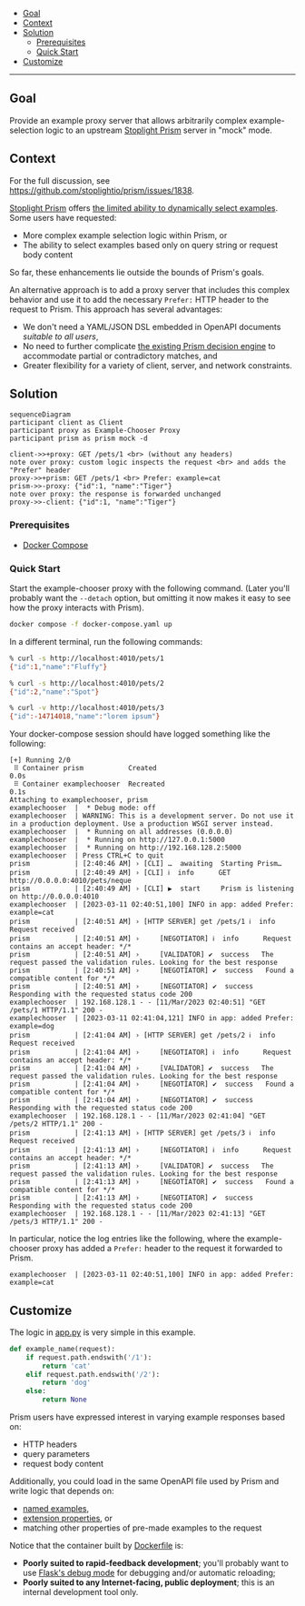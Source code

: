 - [Goal](#goal)
- [Context](#context)
- [Solution](#solution)
  - [Prerequisites](#prerequisites)
  - [Quick Start](#quick-start)
- [Customize](#customize)

---------------------------------------------------------------------

## Goal

Provide an example proxy server that allows arbitrarily complex
example-selection logic to an upstream [Stoplight
Prism](https://github.com/stoplightio/prism) server in "mock" mode.

## Context

For the full discussion, see https://github.com/stoplightio/prism/issues/1838.

[Stoplight Prism](https://github.com/stoplightio/prism) offers [the limited
ability to dynamically select
examples](https://docs.stoplight.io/docs/prism/83dbbd75532cf-http-mocking#dynamic-response-generation).
Some users have requested:
- More complex example selection logic within Prism, or
- The ability to select examples based only on query string or request body
  content

So far, these enhancements lie outside the bounds of Prism's goals.

An alternative approach is to add a proxy server that includes this complex
behavior and use it to add the necessary `Prefer:` HTTP header to the request
to Prism. This approach has several advantages:
- We don't need a YAML/JSON DSL embedded in OpenAPI documents _suitable to all
  users_,
- No need to further complicate [the existing Prism decision
  engine](https://docs.stoplight.io/docs/prism/83dbbd75532cf-http-mocking#prism-decision-engine)
  to accommodate partial or contradictory matches, and
- Greater flexibility for a variety of client, server, and network constraints.

## Solution

```mermaid
sequenceDiagram
participant client as Client
participant proxy as Example-Chooser Proxy
participant prism as prism mock -d

client->>+proxy: GET /pets/1 <br> (without any headers)
note over proxy: custom logic inspects the request <br> and adds the "Prefer" header
proxy->>+prism: GET /pets/1 <br> Prefer: example=cat
prism->>-proxy: {"id":1, "name":"Tiger"}
note over proxy: the response is forwarded unchanged
proxy->>-client: {"id":1, "name":"Tiger"}
```

### Prerequisites

- [Docker Compose](https://docs.docker.com/compose/install/#installation-scenarios)

### Quick Start

Start the example-chooser proxy with the following command. (Later you'll
probably want the `--detach` option, but omitting it now makes it easy to
see how the proxy interacts with Prism).

```sh
docker compose -f docker-compose.yaml up
```

In a different terminal, run the following commands:

```sh
% curl -s http://localhost:4010/pets/1
{"id":1,"name":"Fluffy"}

% curl -s http://localhost:4010/pets/2
{"id":2,"name":"Spot"}

% curl -v http://localhost:4010/pets/3
{"id":-14714018,"name":"lorem ipsum"}
```

Your docker-compose session should have logged something like the following:

```
[+] Running 2/0
 ⠿ Container prism           Created                                                                          0.0s
 ⠿ Container examplechooser  Recreated                                                                        0.1s
Attaching to examplechooser, prism
examplechooser  |  * Debug mode: off
examplechooser  | WARNING: This is a development server. Do not use it in a production deployment. Use a production WSGI server instead.
examplechooser  |  * Running on all addresses (0.0.0.0)
examplechooser  |  * Running on http://127.0.0.1:5000
examplechooser  |  * Running on http://192.168.128.2:5000
examplechooser  | Press CTRL+C to quit
prism           | [2:40:46 AM] › [CLI] …  awaiting  Starting Prism…
prism           | [2:40:49 AM] › [CLI] ℹ  info      GET        http://0.0.0.0:4010/pets/neque
prism           | [2:40:49 AM] › [CLI] ▶  start     Prism is listening on http://0.0.0.0:4010
examplechooser  | [2023-03-11 02:40:51,100] INFO in app: added Prefer: example=cat
prism           | [2:40:51 AM] › [HTTP SERVER] get /pets/1 ℹ  info      Request received
prism           | [2:40:51 AM] ›     [NEGOTIATOR] ℹ  info      Request contains an accept header: */*
prism           | [2:40:51 AM] ›     [VALIDATOR] ✔  success   The request passed the validation rules. Looking for the best response
prism           | [2:40:51 AM] ›     [NEGOTIATOR] ✔  success   Found a compatible content for */*
prism           | [2:40:51 AM] ›     [NEGOTIATOR] ✔  success   Responding with the requested status code 200
examplechooser  | 192.168.128.1 - - [11/Mar/2023 02:40:51] "GET /pets/1 HTTP/1.1" 200 -
examplechooser  | [2023-03-11 02:41:04,121] INFO in app: added Prefer: example=dog
prism           | [2:41:04 AM] › [HTTP SERVER] get /pets/2 ℹ  info      Request received
prism           | [2:41:04 AM] ›     [NEGOTIATOR] ℹ  info      Request contains an accept header: */*
prism           | [2:41:04 AM] ›     [VALIDATOR] ✔  success   The request passed the validation rules. Looking for the best response
prism           | [2:41:04 AM] ›     [NEGOTIATOR] ✔  success   Found a compatible content for */*
prism           | [2:41:04 AM] ›     [NEGOTIATOR] ✔  success   Responding with the requested status code 200
examplechooser  | 192.168.128.1 - - [11/Mar/2023 02:41:04] "GET /pets/2 HTTP/1.1" 200 -
prism           | [2:41:13 AM] › [HTTP SERVER] get /pets/3 ℹ  info      Request received
prism           | [2:41:13 AM] ›     [NEGOTIATOR] ℹ  info      Request contains an accept header: */*
prism           | [2:41:13 AM] ›     [VALIDATOR] ✔  success   The request passed the validation rules. Looking for the best response
prism           | [2:41:13 AM] ›     [NEGOTIATOR] ✔  success   Found a compatible content for */*
prism           | [2:41:13 AM] ›     [NEGOTIATOR] ✔  success   Responding with the requested status code 200
examplechooser  | 192.168.128.1 - - [11/Mar/2023 02:41:13] "GET /pets/3 HTTP/1.1" 200 -
```

In particular, notice the log entries like the following, where the
example-chooser proxy has added a `Prefer:` header to the request it forwarded
to Prism.

```
examplechooser  | [2023-03-11 02:40:51,100] INFO in app: added Prefer: example=cat
```

## Customize

The logic in [app.py](./app.py) is very simple in this example.

```python
def example_name(request):
    if request.path.endswith('/1'):
        return 'cat'
    elif request.path.endswith('/2'):
        return 'dog'
    else:
        return None
```

Prism users have expressed interest in varying example responses based on:
- HTTP headers
- query parameters
- request body content

Additionally, you could load in the same OpenAPI file used by Prism and write
logic that depends on:
- [named examples](https://swagger.io/docs/specification/adding-examples/),
- [extension properties](https://swagger.io/docs/specification/openapi-extensions/), or
- matching other properties of pre-made examples to the request

Notice that the container built by [Dockerfile](./Dockerfile) is:
- **Poorly suited to rapid-feedback development**; you'll probably want to use
  [Flask's debug mode](https://flask.palletsprojects.com/en/2.2.x/cli/#debug-mode)
  for debugging and/or automatic reloading;
- **Poorly suited to any Internet-facing, public deployment**; this is an
  internal development tool only.
